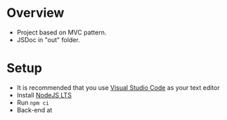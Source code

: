 # Overview

- Project based on MVC pattern. 
- JSDoc in "out" folder. 

# Setup

- It is recommended that you use [Visual Studio Code](https://code.visualstudio.com/) as your text editor
- Install [NodeJS LTS](https://nodejs.org/en/)
- Run `npm ci`
- Back-end at 
